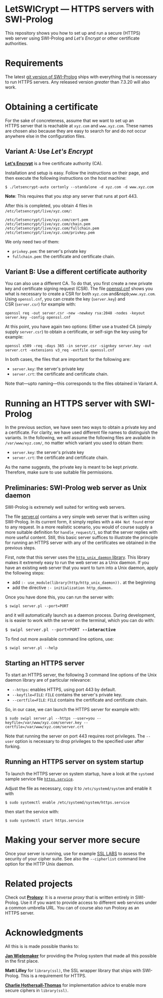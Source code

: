 # LetSWICrypt &mdash; HTTPS servers with SWI-Prolog

This repository shows you how to set up and run a secure&nbsp;(HTTPS)
web&nbsp;server using SWI-Prolog and *Let's&nbsp;Encrypt* or other
certificate authorities.

# Requirements

The latest [git version of SWI-Prolog](https://github.com/SWI-Prolog)
ships with everything that is necessary to run HTTPS&nbsp;servers. Any
released version *greater* than&nbsp;7.3.20 will also work.

# Obtaining a certificate

For the sake of concreteness, assume that we want to set up an
HTTPS&nbsp;server that is reachable at `xyz.com` and
`www.xyz.com`. These names are chosen also because they are easy to
search for and do not occur anywhere else in the configuration files.

## Variant A: Use *Let's Encrypt*

[**Let's Encrypt**](https://letsencrypt.org/) is a free certificate
authority&nbsp;(CA).

Installation and setup is easy. Follow the instructions on their page,
and then execute the following instructions on the host machine:

    $ ./letsencrypt-auto certonly --standalone -d xyz.com -d www.xyz.com

**Note**: This requires that you *stop* any server that runs at port&nbsp;443.

After this is completed, you obtain 4 files in `/etc/letsencrypt/live/xyz.com/`:

    /etc/letsencrypt/live/xyz.com/cert.pem
    /etc/letsencrypt/live/xyz.com/chain.pem
    /etc/letsencrypt/live/xyz.com/fullchain.pem
    /etc/letsencrypt/live/xyz.com/privkey.pem

We only need two of them:

  - `privkey.pem`: the server's private key
  - `fullchain.pem`: the certificate and certificate chain.


## Variant B: Use a different certificate authority

You can also use a different CA. To do that, you first create a new
private key and certificate signing request&nbsp;(CSR). The file
[openssl.cnf](openssl.cnf) shows you what is necessary to create
a&nbsp;CSR for both `xyz.com`
and&nspb;`www.xyz.com`. Using&nbsp;`openssl.cnf`, you can create the
key&nbsp;(`server.key`) and CSR&nbsp;(`server.csr`) for example with:

    openssl req -out server.csr -new -newkey rsa:2048 -nodes -keyout server.key -config openssl.cnf

At this point, you have again two options: Either use a
trusted&nbsp;CA (simply supply&nbsp;`server.csr`) to obtain a
certificate, or self-sign the key using for example:

    openssl x509 -req -days 365 -in server.csr -signkey server.key -out server.crt -extensions v3_req -extfile openssl.cnf

In both cases, the files that are important for the following are:

  - `server.key`: the server's private key
  - `server.crt`: the certificate and certificate chain.

Note that&mdash;upto naming&mdash;this corresponds to the files
obtained in Variant&nbsp;A.

# Running an HTTPS server with SWI-Prolog

In the previous section, we have seen two ways to obtain a private key
and a certificate. For clarity, we have used different file names to
distinguish the variants. In the following, we will assume the
following files are available in `/var/www/xyz.com/`, no matter which
variant you used to obtain them:

  - `server.key`: the server's private key
  - `server.crt`: the certificate and certificate chain.

As the name suggests, the private key is meant to be kept
*private*. Therefore, make sure to use suitable file permissions.

## Preliminaries: SWI-Prolog web server as Unix daemon

SWI-Prolog is extremely well suited for writing web servers.

The file [server.pl](server.pl) contains a very simple web server that
is written using SWI-Prolog. In its current form, it simply replies
with a `404 Not found` error to any request. In a more
realistic scenario, you would of course supply a more suitable
definition for&nbsp;`handle_request/1`, so that the server replies
with more useful content. Still, this basic server suffices to
illustrate the principle for running an HTTPS&nbsp;server with any of
the certificates we obtained in the previous steps.

First, note that this server uses the [`http_unix_daemon`
library](http://www.swi-prolog.org/pldoc/doc/swi/library/http/http_unix_daemon.pl). This
library makes it extremely easy to run the web&nbsp;server as a
Unix&nbsp;daemon. If you have an existing web server that you want to
turn into a Unix daemon, apply the following steps:

  - add `:- use_module(library(http/http_unix_daemon)).` at the beginning
  - add the directive `:- initialization http_daemon.`

Once you have done this, you can run the server with:

    $ swipl server.pl --port=PORT

and it will automatically launch as a daemon process. During development,
is is easier to work with the server on the terminal, which you can do with:

<pre>
$ swipl server.pl --port=PORT <b>--interactive</b>
</pre>

To find out more available command line options, use:

    $ swipl server.pl --help

## Starting an HTTPS server

To start an HTTPS server, the following 3 command line options of the
Unix daemon library are of particular relevance:

  - `--https`: enables HTTPS, using port 443 by default.
  - `--keyfile=FILE`: `FILE` contains the server's private key.
  - `--certfile=FILE`: `FILE` contains the certificate and certificate chain.

So, in our case, we can launch the HTTPS server for example with:

    $ sudo swipl server.pl --https --user=you --keyfile=/var/www/xyz.com/server.key --certfile=/var/www/xyz.com/server.crt

Note that running the server on port 443 requires root privileges. The
`--user`&nbsp;option is necessary to drop privileges to the specified
user after forking.

## Running an HTTPS server on system startup

To launch the HTTPS server on system startup, have a look at the
`systemd` sample service file [`https.service`](https.service).

Adjust the file as necessary, copy it to `/etc/systemd/system` and enable it with

    $ sudo systemctl enable /etc/systemd/system/https.service

then start the service with:

    $ sudo systemctl start https.service

# Making your server more secure

Once your server is running, use for example
[SSL&nbsp;LABS](https://www.ssllabs.com/) to assess the security of
your cipher suite. See also the `--cipherlist` command line option for
the HTTP Unix&nbsp;daemon.

# Related projects

Check out [**Proloxy**](https://github.com/triska/proloxy): It is a
*reverse&nbsp;proxy* that is written entirely in SWI-Prolog. Use it if
you want to provide access to different web&nbsp;services under a
common umbrella&nbsp;URL. You can of course also run Proloxy as an
HTTPS&nbsp;server.

# Acknowledgments

All this is is made possible thanks to:

[**Jan Wielemaker**](http://eu.swi-prolog.org) for providing the
Prolog system that made all this possible in the first place.

**Matt Lilley** for `library(ssl)`, the SSL wrapper library that
ships with SWI-Prolog. This is a requirement for&nbsp;HTTPS.

[**Charlie Hothersall-Thomas**](https://charlie.ht/) for
implementation advice to enable more secure ciphers
in&nbsp;`library(ssl)`.
